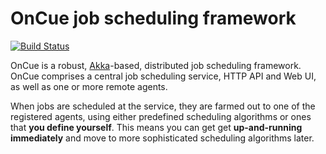 OnCue job scheduling framework
==============================

[![Build Status](https://travis-ci.org/michaelmarconi/oncue.png)](https://travis-ci.org/michaelmarconi/oncue)

OnCue is a robust, [Akka](http://akka.io/)-based, distributed job scheduling framework.  OnCue comprises a central job scheduling service, HTTP API and Web UI, as well as one or more remote agents.  

When jobs are scheduled at the service, they are farmed out to one of the registered agents, using either predefined scheduling algorithms or ones that **you define yourself**.  This means you can get get **up-and-running immediately** and move to more sophisticated scheduling algorithms later.

